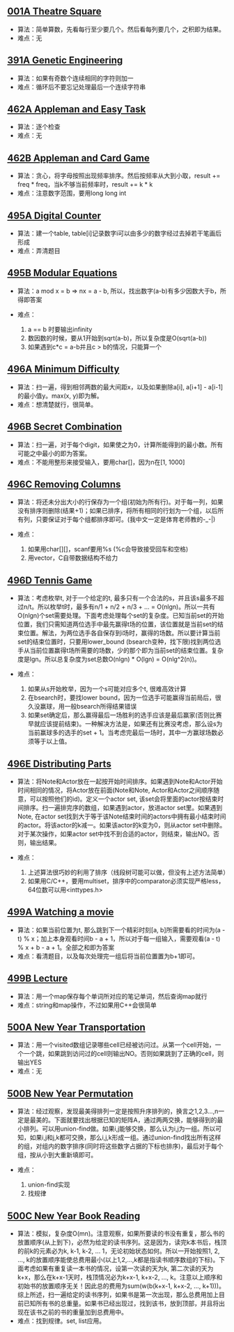 ## [001A Theatre Square](001A_Theatre_Square/Solution.cc)

* 算法：简单算数，先看每行至少要几个。然后看每列要几个，之积即为结果。
* 难点：无

## [391A Genetic Engineering](391A_Genetic_Engineering/Solution.c)

* 算法：如果有奇数个连续相同的字符则加一
* 难点：循环后不要忘记处理最后一个连续字符串

## [462A Appleman and Easy Task](462A_Appleman_and_Easy_Task/Solution.c)

* 算法：逐个检查
* 难点：无

## [462B Appleman and Card Game](462B_Appleman_and_Card_Game/Solution.cc)

* 算法：贪心，将字母按照出现频率排序。然后按频率从大到小取，result += freq * freq，当k不够当前频率时，result += k * k
* 难点：注意数字范围，要用long long int

## [495A Digital Counter](495A_Digital_Counter/Solution.cc)

* 算法：建一个table, table[i]记录数字i可以由多少的数字经过去掉若干笔画后形成
* 难点：弄清题目

## [495B Modular Equations](495B_Modular_Equations/Solution.cc)

* 算法：a mod x = b => nx = a - b, 所以，找出数字(a-b)有多少因数大于b，所得即答案
* 难点：

    1. a == b 时要输出infinity
    2. 数因数的时候，要从1开始到sqrt(a-b)，所以复杂度是O(sqrt(a-b))
    3. 如果遇到c*c = a-b并且c > b的情况，只能算一个

## [496A Minimum Difficulty](496A_Minimum_Difficulty/Solution.cc)

* 算法：扫一遍，得到相邻两数的最大间距x，以及如果删除a[i], a[i+1] - a[i-1]的最小值y。max(x, y)即为解。
* 难点：想清楚就行，很简单。

## [496B Secret Combination](496B_Secret_Combination/Solution.cc)

* 算法：扫一遍，对于每个digit，如果使之为0，计算所能得到的最小数。所有可能之中最小的即为答案。
* 难点：不能用整形来接受输入，要用char[]，因为n在[1, 1000]

## [496C Removing Columns](496C_Removing_Columns/Solution.cc)

* 算法：将还未分出大小的行保存为一个组(初始为所有行)。对于每一列，如果没有排序则删除(结果+1)；如果已排序，将所有相同的行划为一个组，以后所有列，只要保证对于每个组都排序即可。(我中文一定是体育老师教的-_-|)
* 难点：

    1. 如果用char[][]，scanf要用%s (%c会导致接受回车和空格)
    2. 用vector，C自带数据结构不给力

## [496D Tennis Game](496D_Tennis_Game/Solution.cc)

* 算法：考虑枚举t, 对于一个给定的t, 最多只有一个合法的s，并且该s最多不超过n/t。所以枚举t时，最多有n/1 + n/2 + n/3 + ... = O(nlgn)。所以一共有O(nlgn)个set需要处理。下面考虑处理每个set的复杂度。已知当前set的开始位置，我们只需知道两位选手中最先赢得t场的位置，该位置就是当前set的结束位置。解法，为两位选手各自保存到i场时，赢得的场数。所以要计算当前set的结束位置时，只要用lower_bound (bsearch变种，找下限)找到两位选手从当前位置赢得t场所需要的场数，少的那个即为当前set的结束位置。复杂度是lgn。所以总复杂度为set总数O(nlgn) * O(lgn) = O(nlg^2(n))。
* 难点：

    1. 如果从s开始枚举，因为一个s可能对应多个t, 很难高效计算
    2. 在bsearch时，要找lower bound，因为一位选手可能赢得当前局后，很久没赢球，用一般bsearch所得结果错误
    3. 如果set确定后，那么赢得最后一场胜利的选手应该是最后赢家(否则比赛早就应该提前结束)。一种解决方法是，如果还有比赛没考虑，那么设s为当前赢球多的选手的set + 1。当考虑完最后一场时，其中一方赢球场数必须等于以上值。

## [496E Distributing Parts](496E_Distributing_Parts/Solution.cc)

* 算法：将Note和Actor放在一起按开始时间排序。如果遇到Note和Actor开始时间相同的情况，将Actor放在前面(Note和Note, Actor和Actor之间顺序随意，可以按照他们的id)。定义一个actor set, 该set会将里面的actor按结束时间排序。扫一遍排完序的数组，如果遇到actor，放进actor set里。如果遇到Note, 在actor set找到大于等于该Note结束时间的actors中拥有最小结束时间的actor。将该actor的k减一。如果该actor的k变为0，则从actor set中删除。对于某次操作，如果actor set中找不到合适的actor，则结束，输出NO。否则，输出结果。
* 难点：

    1. 上述算法很巧妙的利用了排序（线段树可能可以做，但没有上述方法简单）
    2. 如果用C/C++，要用multiset，排序中的comparator必须实现严格less，64位数可以用<inttypes.h>

## [499A Watching a movie](499A_Watching_a_movie/Solution.cc)

* 算法：如果当前位置为t, 那么跳到下一个精彩时刻[a, b]所需要看的时间为(a - t) % x；加上本身观看时间b - a + 1，所以对于每一组输入，需要观看(a - t) % x + b - a + 1。全部之和即为答案
* 难点：看清题目，以及每次处理完一组后将当前位置置为b+1即可。

## [499B Lecture](499B_Lecture/Solution.cc)

* 算法：用一个map保存每个单词所对应的笔记单词，然后查询map就行
* 难点：string和map操作，不过如果用C++会很简单

## [500A New Year Transportation](500A_New_Year_Transportation/Solution.cc)

* 算法：用一个visited数组记录哪些cell已经被访问过。从第一个cell开始，一个一个跳，如果跳到访问过的cell则输出NO。否则如果跳到了正确的cell，则输出YES
* 难点：无

## [500B New Year Permutation](500B_New_Year_Permutation/Solution.cc)

* 算法：经过观察，发现最美得排列一定是按照升序排列的，换言之1,2,3...,n一定是最美的。下面就要找出根据已知的矩阵A，通过两两交换，能够得到的最小排列。可以用union-find做。如果i,j能够交换，那么认为i,j为一组。所以可知，如果i,j和j,k都可交换，那么i,j,k形成一组。通过union-find找出所有这样的组，对组内的数字排序(同时将这些数字占据的下标也排序)，最后对于每个组，按从小到大重新填即可。
* 难点：

    1. union-find实现
    2. 找规律

## [500C New Year Book Reading](500C_New_Year_Book_Reading/Solution.cc)

* 算法：模拟，复杂度O(mn)。注意观察，如果所要读的书没有重复，那么书的放置顺序(从上到下)，必然为给定的读书序列。这是因为，读完k本书后，栈顶的前k的元素必为k, k-1, k-2, ... 1，无论初始状态如何。所以一开始按照1, 2, ..., k的放置顺序能使总费用最小(以上1,2,...,k都是指读书顺序数组的下标)。下面考虑如果有重复读一本书的情况，设第一次读的天为k, 第二次读的天为k+x，那么在k+x-1天时，栈顶情况必为k+x-1, k+x-2, ..., k。注意以上顺序和初始书的放置顺序无关！因此总的费用为sum(w(b(k+x-1, k+x-2, ..., k+1)))。综上所述，扫一遍给定的读书序列，如果书是第一次出现，那么总费用加上目前已知所有书的总重量。如果书已经出现过，找到该书，放到顶部，并且将出现在该书之前的书的重量加到总费用中。
* 难点：找到规律。set, list应用。
